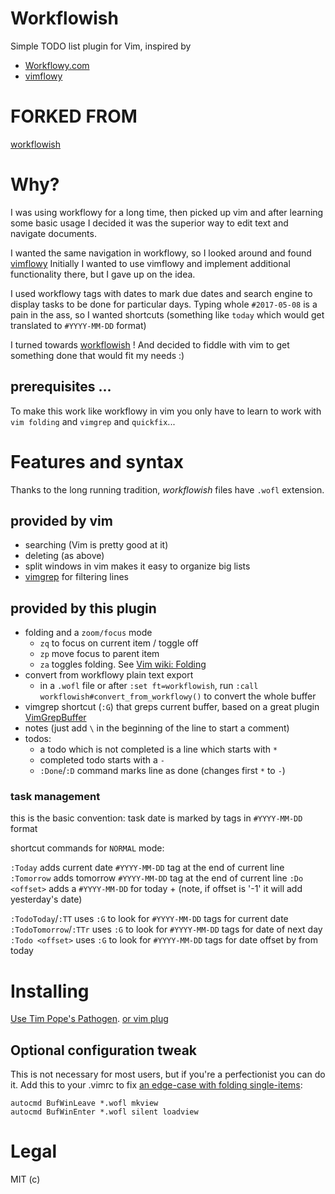 # Workflowish

Simple TODO list plugin for Vim, inspired by 

- [Workflowy.com](https://workflowy.com/)
- [vimflowy](https://github.com/WuTheFWasThat/vimflowy)

# FORKED FROM

[workflowish](https://github.com/lukaszkorecki/workflowish)

# Why?

I was using workflowy for a long time, then picked up vim and after learning 
some basic usage I decided it was the superior way to edit text and navigate documents.

I wanted the same navigation in workflowy, so I looked around and found [vimflowy](https://github.com/WuTheFWasThat/vimflowy)
Initially I wanted to use vimflowy and implement additional functionality there, but I gave up on the idea.

I used workflowy tags with dates to mark due dates and search engine to display
tasks to be done for particular days. Typing whole `#2017-05-08` is a pain in the ass,
so I wanted shortcuts (something like `today` which would get translated to `#YYYY-MM-DD` format)

I turned towards [workflowish](https://github.com/lukaszkorecki/workflowish) !
And decided to fiddle with vim to get something done that would fit my needs :)

## prerequisites ...

To make this work like workflowy in vim you only have to learn to work with `vim folding` and `vimgrep` and `quickfix`...

# Features and syntax

Thanks to the long running tradition, *workflowish* files have `.wofl` extension.

## provided by vim

- searching (Vim is pretty good at it)
- deleting (as above)
- split windows in vim makes it easy to organize big lists
- [vimgrep](http://vimdoc.sourceforge.net/htmldoc/quickfix.html#:vimgrep) for filtering lines

## provided by this plugin

- folding and a `zoom/focus` mode
  - `zq` to focus on current item / toggle off
  - `zp` move focus to parent item
  - `za` toggles folding. See [Vim wiki: Folding](http://vim.wikia.com/wiki/Folding#Opening_and_closing_folds)
- convert from workflowy plain text export
  - in a `.wofl` file or after `:set ft=workflowish`, run `:call workflowish#convert_from_workflowy()` to convert the whole buffer
- vimgrep shortcut (`:G`) that greps current buffer, based on a great plugin [VimGrepBuffer](https://github.com/vim-scripts/VimgrepBuffer)
- notes (just add `\` in the beginning of the line to start a comment)
- todos:
  - a todo which is not completed is a line which starts with `*`
  - completed todo starts with a `-`
  - `:Done`/`:D` command marks line as done (changes first `*` to `-`)

### task management

this is the basic convention: task date is marked by tags in `#YYYY-MM-DD` format

shortcut commands for `NORMAL` mode:

`:Today` adds current date `#YYYY-MM-DD` tag at the end of current line
`:Tomorrow` adds tomorrow `#YYYY-MM-DD` tag at the end of current line
`:Do <offset>` adds a `#YYYY-MM-DD` for today + <offset> (note, if offset is '-1' it will add yesterday's date)

`:TodoToday`/`:TT` uses `:G` to look for `#YYYY-MM-DD` tags for current date
`:TodoTomorrow`/`:TTr` uses `:G` to look for `#YYYY-MM-DD` tags for date of next day 
`:Todo <offset>` uses `:G` to look for `#YYYY-MM-DD` tags for date offset by <offset> from today

# Installing

[Use Tim Pope's Pathogen](https://github.com/tpope/vim-pathogen).
[or vim plug](https://github.com/junegunn/vim-plug)

## Optional configuration tweak

This is not necessary for most users, but if you're a perfectionist you can do it. Add this to your .vimrc to fix [an edge-case with folding single-items](https://github.com/lukaszkorecki/workflowish/issues/5):

```
autocmd BufWinLeave *.wofl mkview
autocmd BufWinEnter *.wofl silent loadview
```

# Legal

MIT (c)
